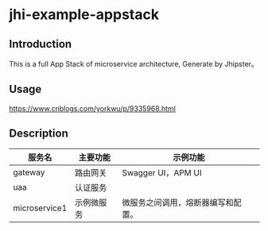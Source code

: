 # jhi-example-appstack

## Introduction
This is a full App Stack of microservice architecture, Generate by Jhipster。

## Usage
<a href="https://www.cnblogs.com/yorkwu/p/9335968.html" target="_blank">https://www.cnblogs.com/yorkwu/p/9335968.html</a>

## Description

服务名 | 主要功能 | 示例功能
--- | --- | ---
gateway | 路由网关 | Swagger UI，APM UI 
uaa | 认证服务 |
microservice1 |示例微服务|微服务之间调用，熔断器编写和配置。

